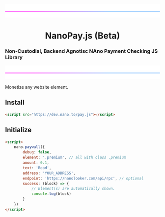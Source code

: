 ![line](https://github.com/fwd/n2/raw/master/.github/line.png)

<h1 align="center">NanoPay.js (Beta)</h1>

### Non-Custodial, Backend Agnotisc NAno Payment Checking JS Library

![line](https://github.com/fwd/n2/raw/master/.github/line.png)

Monetize any website element. 

## Install

```html
<script src="https://dev.nano.to/pay.js"></script>
```

## Initialize

```html
<script>
    nano.paywall({ 
        debug: false,
        element: '.premium', // all with class .premium
        amount: 0.1,
        text: 'Read',
        address: 'YOUR_ADDRESS', 
        endpoint: 'https://nanolooker.com/api/rpc', // optional
        success: (block) => {
        	// Element(s) are automatically shown.
        	console.log(block)
        }
    })
</script>
```